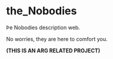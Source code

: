 # the_Nobodies
Þe Nobodies description web.

No worries, they are here to comfort you.

**(THIS IS AN ARG RELATED PROJECT)**
